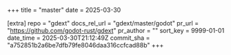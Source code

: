 +++
title = "master"
date = 2025-03-30

[extra]
repo = "gdext"
docs_rel_url = "gdext/master/godot"
pr_url = "https://github.com/godot-rust/gdext"
pr_author = ""
sort_key = 9999-01-01
date_time = 2025-03-30T21:12:49Z
commit_sha = "a752851b2a6be7dfb79fe8046daa316ccfcad88b"
+++


